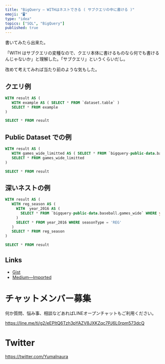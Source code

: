 ```yaml
---
title: "BigQuery — WITHはネストできる ( サブクエリの中に書ける )"
emoji: "🖥"
type: "idea"
topics: ["SQL", "BigQuery"]
published: true
---
```


書いてみたら出来た。

「WITH はサブクエリの変種なので、クエリ本体に書けるものなら何でも書けるんじゃないか」と理解した。「サブクエリ」というくらいだし。


改めて考えてみれば当たり前のような気もした。

## クエリ例

```sql
WITH result AS (
   WITH example AS ( SELECT * FROM `dataset.table` )
   SELECT * FROM example
)

SELECT * FROM result
```

## Public Dataset での例


```sql
WITH result AS (
   WITH games_wide_limitted AS ( SELECT * FROM `bigquery-public-data.baseball.games_wide` LIMIT 100 )
   SELECT * FROM games_wide_limitted
)

SELECT * FROM result
```

## 深いネストの例

```sql
WITH result AS (
   WITH reg_season AS (
     WITH  year_2016 AS (
       SELECT * FROM `bigquery-public-data.baseball.games_wide` WHERE year = 2016
     )
     SELECT * FROM year_2016 WHERE seasonType = 'REG'
   )
   SELECT * FROM reg_season
)

SELECT * FROM result
```

## Links

- [Gist](https://gist.github.com/YumaInaura/7f91a915d53bf4a63708a5605d4e1404)
- [Medium—Imported](https://medium.com/supersonic-generation/bigquery-with-clause-in-subquery-6d59a7474827)









<!-- Update From Qiita API -->

# チャットメンバー募集


何か質問、悩み事、相談などあればLINEオープンチャットもご利用ください。

https://line.me/ti/g2/eEPltQ6Tzh3pYAZV8JXKZqc7PJ6L0rpm573dcQ





# Twitter


https://twitter.com/YumaInaura


<!-- Update From Qiita API -->


